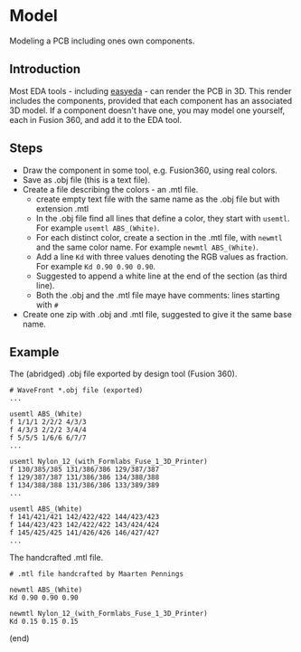 # Model

Modeling a PCB including ones own components.


## Introduction

Most EDA tools - including [easyeda](easyeda.com) - can render the PCB in 3D.
This render includes the components, provided that each component has an associated 3D model.
If a component doesn't have one, you may model one yourself, each in Fusion 360, and add it to the EDA tool.


## Steps

 - Draw the component in some tool, e.g. Fusion360, using real colors.
 - Save as .obj file (this is a text file).
 - Create a file describing the colors - an .mtl file.
    - create empty text file with the same name as the .obj file but with extension .mtl
    - In the .obj file find all lines that define a color, they start with `usemtl`.
      For example `usemtl ABS_(White)`.
    - For each distinct color, create a section in the .mtl file, with `newmtl` and the same color name.
      For example `newmtl ABS_(White)`.
    - Add a line `Kd` with three values denoting the RGB values as fraction.
      For example `Kd 0.90 0.90 0.90`.
    - Suggested to append a white line at the end of the section (as third line).
    - Both the .obj and the .mtl file maye have comments: lines starting with `#`
 - Create one zip with .obj and .mtl file, suggested to give it the same base name.


## Example

The (abridged) .obj file exported by design tool (Fusion 360).

```text
# WaveFront *.obj file (exported)
...

usemtl ABS_(White)
f 1/1/1 2/2/2 4/3/3
f 4/3/3 2/2/2 3/4/4
f 5/5/5 1/6/6 6/7/7
...

usemtl Nylon_12_(with_Formlabs_Fuse_1_3D_Printer)
f 130/385/385 131/386/386 129/387/387
f 129/387/387 131/386/386 134/388/388
f 134/388/388 131/386/386 133/389/389
...

usemtl ABS_(White)
f 141/421/421 142/422/422 144/423/423
f 144/423/423 142/422/422 143/424/424
f 145/425/425 141/426/426 146/427/427
...
```

The handcrafted .mtl file.

```text
# .mtl file handcrafted by Maarten Pennings

newmtl ABS_(White)
Kd 0.90 0.90 0.90

newmtl Nylon_12_(with_Formlabs_Fuse_1_3D_Printer)
Kd 0.15 0.15 0.15
```

(end)


